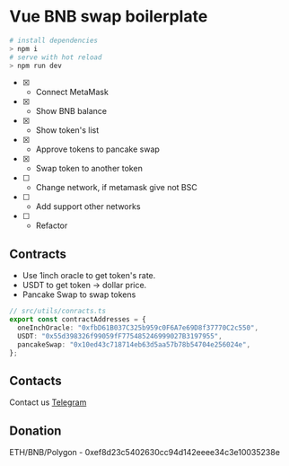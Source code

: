 # Vue BNB swap boilerplate
 
```sh
# install dependencies
> npm i
# serve with hot reload
> npm run dev
```

- [x] - Connect MetaMask
- [x] - Show BNB balance
- [x] - Show token's list
- [x] - Approve tokens to pancake swap
- [x] - Swap token to another token
- [ ] - Change network, if metamask give not BSC
- [ ] - Add support other networks
- [ ] - Refactor

## Contracts

- Use 1inch oracle to get token's rate.
- USDT to get token -> dollar price. 
- Pancake Swap to swap tokens

```typescript
// src/utils/conracts.ts
export const contractAddresses = {
  oneInchOracle: "0xfbD61B037C325b959c0F6A7e69D8f37770C2c550",
  USDT: "0x55d398326f99059fF775485246999027B3197955",
  pancakeSwap: "0x10ed43c718714eb63d5aa57b78b54704e256024e",
};
```

## Contacts

Contact us [Telegram](https://t.me/aplinaxy9plin)

## Donation
ETH/BNB/Polygon - 0xef8d23c5402630cc94d142eeee34c3e10035238e
